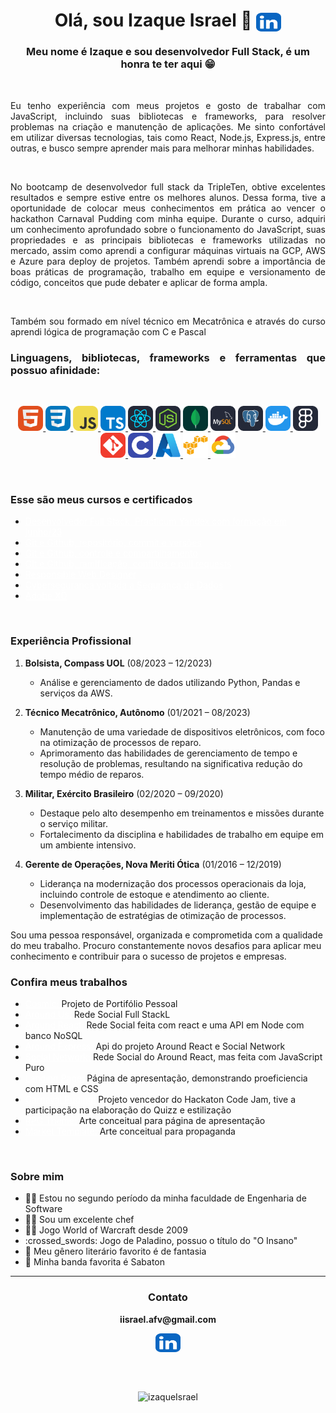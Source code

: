 <h1 align="center">Olá, sou Izaque Israel 👋 <a href="https://www.linkedin.com/in/izaque-israel/" target="blank"><img align="center" src="https://raw.githubusercontent.com/tandpfun/skill-icons/59059d9d1a2c092696dc66e00931cc1181a4ce1f/icons/LinkedIn.svg" alt="Izaque Israel" height="30" width="40" /></a></h1>
<h3 align="center">Meu nome é Izaque e sou desenvolvedor Full Stack, é um honra te ter aqui 😁</h2>
<br>
<p align="justify">Eu tenho experiência com meus projetos e gosto de trabalhar com JavaScript, incluindo suas bibliotecas e frameworks, para resolver problemas na criação e manutenção de aplicações. Me sinto confortável em utilizar diversas tecnologias, tais como React, Node.js, Express.js, entre outras, e busco sempre aprender mais para melhorar minhas habilidades.</p>
<br>
<p align="justify">No bootcamp de desenvolvedor full stack da TripleTen, obtive excelentes resultados e sempre estive entre os melhores alunos. Dessa forma, tive a oportunidade de colocar meus conhecimentos em prática ao vencer o hackathon Carnaval Pudding com minha equipe. Durante o curso, adquiri um conhecimento aprofundado sobre o funcionamento do JavaScript, suas propriedades e as principais bibliotecas e frameworks utilizadas no mercado, assim como aprendi a configurar máquinas virtuais na GCP, AWS e Azure para deploy de projetos. Também aprendi sobre a importância de boas práticas de programação, trabalho em equipe e versionamento de código, conceitos que pude debater e aplicar de forma ampla.</p>
<br>
<p align="justify">Também sou formado em nível técnico em Mecatrônica e através do curso aprendi lógica de programação com C e Pascal</p>
<h3 align="justify">Linguagens, bibliotecas, frameworks e ferramentas que possuo afinidade:</h3>
<br>
<p align="center"> 
<a href="https://www.w3schools.com/css/" target="_blank">
    <img src="https://raw.githubusercontent.com/tandpfun/skill-icons/59059d9d1a2c092696dc66e00931cc1181a4ce1f/icons/HTML.svg" alt="css3" width="40" height="40"/> 
</a> 
<a href="https://www.w3.org/html/" target="_blank"> 
    <img src="https://raw.githubusercontent.com/tandpfun/skill-icons/59059d9d1a2c092696dc66e00931cc1181a4ce1f/icons/CSS.svg" alt="html5" width="40" height="40"/>
</a>
<a href="https://developer.mozilla.org/en-US/docs/Web/JavaScript" target="_blank"> 
    <img src="https://raw.githubusercontent.com/tandpfun/skill-icons/59059d9d1a2c092696dc66e00931cc1181a4ce1f/icons/JavaScript.svg" alt="javascript" width="40" height="40"/> 
</a>
<a href="https://www.typescriptlang.org/" target="_blank"> 
    <img src="https://raw.githubusercontent.com/tandpfun/skill-icons/59059d9d1a2c092696dc66e00931cc1181a4ce1f/icons/TypeScript.svg" alt="typescript" width="40" height="40"/>
</a>
<a href="https://reactjs.org/" target="_blank"> <img src="https://raw.githubusercontent.com/tandpfun/skill-icons/59059d9d1a2c092696dc66e00931cc1181a4ce1f/icons/React-Dark.svg" alt="react" width="40" height="40"/> 
</a>
<a href="https://nodejs.org" target="_blank"> 
    <img src="https://raw.githubusercontent.com/tandpfun/skill-icons/59059d9d1a2c092696dc66e00931cc1181a4ce1f/icons/NodeJS-Dark.svg" alt="nodejs" width="40" height="40"/> 
</a>
<a href="https://www.mongodb.com/" target="_blank"> 
    <img src="https://raw.githubusercontent.com/tandpfun/skill-icons/59059d9d1a2c092696dc66e00931cc1181a4ce1f/icons/MongoDB.svg" alt="mongodb" width="40" height="40"/> 
</a>
<a href="https://raw.githubusercontent.com/tandpfun/skill-icons/59059d9d1a2c092696dc66e00931cc1181a4ce1f/icons/MySQL-Dark.svg" target="_blank"> 
    <img src="https://raw.githubusercontent.com/tandpfun/skill-icons/59059d9d1a2c092696dc66e00931cc1181a4ce1f/icons/MySQL-Dark.svg" alt="SQL" width="40" height="40"/> 
</a> 
<a href="https://www.postgresql.org/" target="_blank"> 
    <img src="https://raw.githubusercontent.com/tandpfun/skill-icons/59059d9d1a2c092696dc66e00931cc1181a4ce1f/icons/PostgreSQL-Dark.svg" alt="figma" width="40" height="40"/> 
</a>
<a href="https://www.docker.com/" target="_blank"> 
    <img src="https://raw.githubusercontent.com/tandpfun/skill-icons/59059d9d1a2c092696dc66e00931cc1181a4ce1f/icons/Docker.svg" alt="DOCKER" width="40" height="40"/> 
</a> 
<a href="https://www.figma.com/" target="_blank"> 
    <img src="https://raw.githubusercontent.com/tandpfun/skill-icons/59059d9d1a2c092696dc66e00931cc1181a4ce1f/icons/Figma-Dark.svg" alt="figma" width="40" height="40"/> 
</a>
<a href="https://git-scm.com/" target="_blank"> 
    <img src="https://raw.githubusercontent.com/tandpfun/skill-icons/59059d9d1a2c092696dc66e00931cc1181a4ce1f/icons/Git.svg" alt="git" width="40" height="40"/> 
</a> 
<a href="https://en.wikipedia.org/wiki/C_(programming_language)" target="_blank">    
<img src="https://raw.githubusercontent.com/tandpfun/skill-icons/59059d9d1a2c092696dc66e00931cc1181a4ce1f/icons/C.svg" alt="C" width="40" height="40"/>
</a>
<a href="https://azure.microsoft.com/pt-br/" target="_blank"> <img src="https://github.com/devicons/devicon/blob/master/icons/azure/azure-original.svg" alt="react" width="40" height="40"/> 
</a>
</a>
<a href="https://aws.amazon.com/pt/" target="_blank"> <img src="https://github.com/devicons/devicon/blob/master/icons/amazonwebservices/amazonwebservices-original.svg" width="40" height="40"/> 
</a>
<a href="https://cloud.google.com/?hl=pt-br" target="_blank"> <img src="https://github.com/devicons/devicon/blob/master/icons/googlecloud/googlecloud-original.svg" width="40" height="40"/> 
</a>
</p>

<br>
<h3>Esse são meus cursos e certificados</h3>
<ul>
<li><a style="color:white" href="" target="_blank">Desenvolvedor Full Stack, Practicum Yandex com formação em junho/23</a></li>
<li><a style="color:white" href="https://cursos.alura.com.br/certificate/5be6f8ae-f02b-46f9-8e51-2eebda18fecb" target="_blank">Git e Github, repositório, commit e versões</a></li>
<li><a style="color:white" href="https://cursos.alura.com.br/certificate/iisrael-afv/git-github-controle-de-versao" target="_blank">Git e Github, controle e compartilhamento</a></li>
<li><a style="color:white" href="https://cursos.alura.com.br/certificate/iisrael-afv/git-github-branching-conflitos-pull-requests" target="_blank">Git e Github, ramificação, conflitos e pull requests</a></li>
<li><a style="color:white" href="https://www.freecodecamp.org/certification/fcc31abeb5e-80fd-4182-a610-0c263f3e3a50/responsive-web-design" target="_blank">Responsible Web Designer</a></li>
<li><a style="color:white" href="" target="_blank">Cybersegurança voltada a Segurança de Dados</a></li>
<li><a style="color:white" href="https://cursos.alura.com.br/certificate/1cd3ebbd-4135-4a22-b941-37cd5a88368a" target="_blank">Adobe XD</a></li>
</ul>

<br>
<h3>Experiência Profissional</h3>

1. **Bolsista, Compass UOL** (08/2023 – 12/2023)
   - Análise e gerenciamento de dados utilizando Python, Pandas e serviços da AWS.

2. **Técnico Mecatrônico, Autônomo** (01/2021 – 08/2023)
   - Manutenção de uma variedade de dispositivos eletrônicos, com foco na otimização de processos de reparo.
   - Aprimoramento das habilidades de gerenciamento de tempo e resolução de problemas, resultando na significativa redução do tempo médio de reparos.

3. **Militar, Exército Brasileiro** (02/2020 – 09/2020)
   - Destaque pelo alto desempenho em treinamentos e missões durante o serviço militar.
   - Fortalecimento da disciplina e habilidades de trabalho em equipe em um ambiente intensivo.

4. **Gerente de Operações, Nova Meriti Ótica** (01/2016 – 12/2019)
   - Liderança na modernização dos processos operacionais da loja, incluindo controle de estoque e atendimento ao cliente.
   - Desenvolvimento das habilidades de liderança, gestão de equipe e implementação de estratégias de otimização de processos.

Sou uma pessoa responsável, organizada e comprometida com a qualidade do meu trabalho. Procuro constantemente novos desafios para aplicar meu conhecimento e contribuir para o sucesso de projetos e empresas.


<h3 align="justify">Confira meus trabalhos</h3>
<ul>
<li><a href="https://github.com/izaqueIsrael/portifolio" style="color:white" target="_blank">Cosmic: </a>Projeto de Portifólio Pessoal</li>
<li><a href="https://github.com/izaqueIsrael/react-around-api-full_ptbr" style="color:white" target="_blank">Around Us:</a> Rede Social Full StackL</li>
<li><a href="https://github.com/izaqueIsrael/around-react" style="color:white" target="_blank">Around React:</a> Rede Social feita com react e uma API em Node com banco NoSQL</li>
<li><a href="https://github.com/izaqueIsrael/around-express_ptbr" style="color:white" target="_blank">Around Express:</a>  Api do projeto Around React e Social Network</li>
<li><a href="https://github.com/izaqueIsrael/web_project_4_ptbr" style="color:white" target="_blank">Social Network:</a>  Rede Social do Around React, mas feita com JavaScript Puro</li>
<li><a href="https://github.com/izaqueIsrael/web_project_3_ptbr" style="color:white" target="_blank">Landing Page:</a>  Página de apresentação, demonstrando proeficiencia com HTML e CSS</li>
<li><a href="https://github.com/hainaha/carnaval-pudding-frontend" style="color:white" target="_blank">Carnaval Puding:</a>  Projeto vencedor do Hackaton Code Jam, tive a participação na elaboração do Quizz e estilização</li>
<li><a href="https://www.behance.net/gallery/141053925/RPG-Template" style="color:white" target="_blank">RPG Theme:</a>  Arte conceitual para página de apresentação</li>
<li><a href="https://www.behance.net/gallery/141054285/advertising-and-marketing-template" style="color:white" target="_blank">Market Template:</a>  Arte conceitual para propaganda</li>
</ul>
<br>
<h3> Sobre mim</h3>
<ul>
<li>🧑‍🎓 Estou no segundo período da minha faculdade de Engenharia de Software</li>
<li>🧑‍🍳 Sou um excelente chef</li>
<li>🧙‍♂️ Jogo World of Warcraft desde 2009</li>
<li>:crossed_swords: Jogo de Paladino, possuo o título do "O Insano"</li>
<li>📖 Meu gênero literário favorito é de fantasia</li>
<li>🎸 Minha banda favorita é Sabaton</li>
</ul>

<hr>
<h3 align="center">Contato</h2>

<p align="center" style="font-weight:bold"> iisrael.afv@gmail.com</p>
<p align="center">
<a href="https://www.linkedin.com/in/izaque-israel/" target="blank"><img align="center" src="https://raw.githubusercontent.com/tandpfun/skill-icons/59059d9d1a2c092696dc66e00931cc1181a4ce1f/icons/LinkedIn.svg" alt="Izaque Israel" height="30" width="40" /></a>
</p>

<br>
<br>

<p align="center"><img align="center" src="https://github-readme-streak-stats.herokuapp.com/?user=izaqueisrael&theme=dark" alt="izaqueIsrael" /></p>
